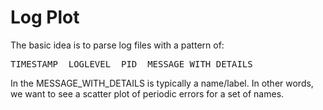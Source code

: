 # Log Plot


The basic idea is to parse log files with a pattern of:

<pre>
TIMESTAMP  LOGLEVEL  PID  MESSAGE_WITH_DETAILS
</pre>

In the MESSAGE_WITH_DETAILS is typically a name/label.  In other words, we want to see a scatter plot of periodic errors for a set of names.

